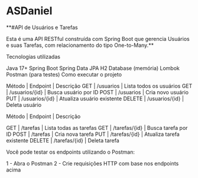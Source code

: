 # ASDaniel

**#API de Usuários e Tarefas

Esta é uma API RESTful construída com Spring Boot que gerencia Usuários e suas Tarefas, com relacionamento do tipo One-to-Many.**

Tecnologias utilizadas

Java 17+
Spring Boot
Spring Data JPA
H2 Database (memória)
Lombok
Postman (para testes)
Como executar o projeto

Método | Endpoint | Descrição
GET | /usuarios | Lista todos os usuários
GET | /usuarios/{id} | Busca usuário por ID
POST | /usuarios | Cria novo usuário
PUT | /usuarios/{id} | Atualiza usuário existente
DELETE | /usuarios/{id} | Deleta usuário

Método | Endpoint | Descrição

GET | /tarefas | Lista todas as tarefas
GET | /tarefas/{id} | Busca tarefa por ID
POST | /tarefas | Cria nova tarefa
PUT | /tarefas/{id} | Atualiza tarefa existente
DELETE | /tarefas/{id} | Deleta tarefa

Você pode testar os endpoints utilizando o Postman:

1 - Abra o Postman
2 - Crie requisições HTTP com base nos endpoints acima

